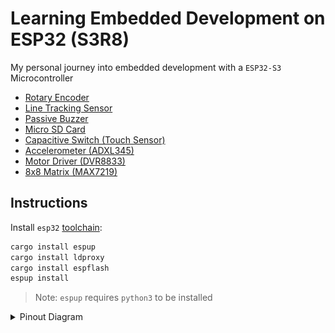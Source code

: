 # Learning Embedded Development on ESP32 (S3R8)

My personal journey into embedded development with a `ESP32-S3` Microcontroller

- [Rotary Encoder](./esp32/rotary-encoder)
- [Line Tracking Sensor](./esp32/line-tracking-sensor)
- [Passive Buzzer](./esp32/passive-buzzer)
- [Micro SD Card](./esp32/micro-sdcard)
- [Capacitive Switch (Touch Sensor)](./esp32/capacitive-switch)
- [Accelerometer (ADXL345)](./esp32/accelerometer)
- [Motor Driver (DVR8833)](./esp32/motor-driver)
- [8x8 Matrix (MAX7219)](./esp32/matrix)

## Instructions

Install `esp32` [toolchain](https://github.com/esp-rs/rust-build):

```bash
cargo install espup
cargo install ldproxy
cargo install espflash
espup install
```

> Note: `espup` requires `python3` to be installed

<details>
  <summary>Pinout Diagram</summary>

![esp32-s3-devkitc-1-pinout](./attachments/esp32-s3-devkitc-1-pinout.png)

## LilyGo T-Display S3
![esp32-s3r8-pinout](./attachments/esp32-s3r8-pinout.png)
</details>